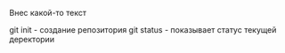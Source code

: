 Внес какой-то текст

git init - создание репозитория
git status - показывает статус текущей деректории